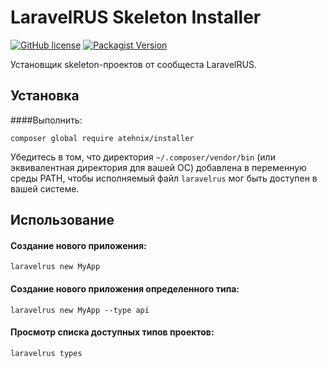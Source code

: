 # LaravelRUS Skeleton Installer
[![GitHub license](https://img.shields.io/badge/license-MIT-blue.svg)](https://raw.githubusercontent.com/atehnix/installer/master/LICENSE)
[![Packagist Version](https://img.shields.io/packagist/v/atehnix/installer.svg)](https://packagist.org/packages/atehnix/installer)

Установщик skeleton-проектов от сообщеста LaravelRUS.

## Установка

####Выполнить:
```
composer global require atehnix/installer
```
Убедитесь в том, что директория `~/.composer/vendor/bin`  (или эквивалентная директория для вашей ОС) добавлена в переменную среды PATH, чтобы исполняемый файл `laravelrus` мог быть доступен в вашей системе.

## Использование

#### Создание нового приложения:
```
laravelrus new MyApp
```

#### Создание нового приложения определенного типа:
```
laravelrus new MyApp --type api
```

#### Просмотр списка доступных типов проектов:
```
laravelrus types
```